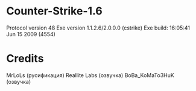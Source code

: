 # Counter-Strike-1.6
Protocol version 48
Exe version 1.1.2.6/2.0.0.0 (cstrike)
Exe build: 16:05:41 Jun 15 2009 (4554)

# Credits
MrLoLs (русификация)
Reallite Labs (озвучка)
BoBa_KoMaTo3HuK (озвучка)
